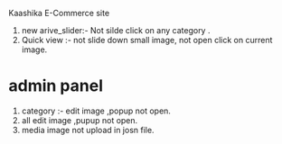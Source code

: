 Kaashika E-Commerce site
1) new arive_slider:- Not silde  click on  any category .
2) Quick view :- not slide down small image, not open click on current image.

admin panel
============
1) category :- edit image ,popup not open.
2) all edit image ,pupup not open.
3) media image not upload in  josn file.
